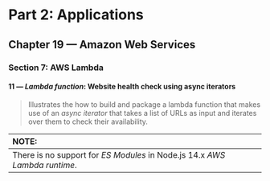 # Part 2: Applications
## Chapter 19 &mdash; Amazon Web Services
### Section 7: AWS Lambda
#### 11 &mdash; *Lambda function*: Website health check using async iterators
> Illustrates the how to build and package a lambda function that makes use of an *async iterator* that takes a list of URLs as input and iterates over them to check their availability.


| NOTE: |
| :---- |
| There is no support for *ES Modules* in Node.js 14.x *AWS Lambda runtime*. |
